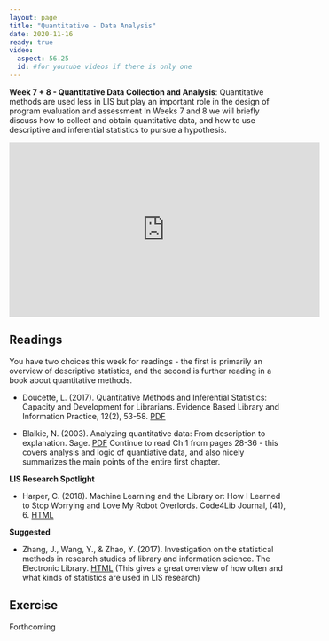 ```yaml
---
layout: page
title: "Quantitative - Data Analysis"
date: 2020-11-16
ready: true
video:
  aspect: 56.25
  id: #for youtube videos if there is only one
---
```



**Week 7 + 8 - Quantitative Data Collection and Analysis**: Quantitative methods are used less in LIS but play an important role in the design of program evaluation and assessment In Weeks 7 and 8 we will briefly discuss how to collect and obtain quantitative data, and how to use descriptive and inferential statistics to pursue a hypothesis.

<iframe width="560" height="315" src="https://www.youtube.com/embed/51jdQSZd6Yo" frameborder="0" allow="accelerometer; autoplay; clipboard-write; encrypted-media; gyroscope; picture-in-picture" allowfullscreen></iframe>


## Readings
You have two choices this week for readings - the first is primarily an overview of descriptive statistics, and the second is further reading in a book about quantitative methods.

- Doucette, L. (2017). Quantitative Methods and Inferential Statistics: Capacity and Development for Librarians. Evidence Based Library and Information Practice, 12(2), 53-58. [PDF](https://journals.library.ualberta.ca/eblip/index.php/EBLIP/article/view/28873/21388)

- Blaikie, N. (2003). Analyzing quantitative data: From description to explanation. Sage. [PDF](https://github.com/nniiicc/LIS-570-Au2020/raw/master/readings/Week6/Blaikie.pdf) Continue to read Ch 1 from pages 28-36 - this covers analysis and logic of quantiative data, and also nicely summarizes the main points of the entire first chapter.

**LIS Research Spotlight**
- Harper, C. (2018). Machine Learning and the Library or: How I Learned to Stop Worrying and Love My Robot Overlords. Code4Lib Journal, (41), 6. [HTML](https://journal.code4lib.org/articles/13671)

**Suggested**

- Zhang, J., Wang, Y., & Zhao, Y. (2017). Investigation on the statistical methods in research studies of library and information science. The Electronic Library. [HTML](https://www.emerald.com/insight/content/doi/10.1108/EL-02-2016-0042/full/html) (This gives a great overview of how often and what kinds of statistics are used in LIS research)

## Exercise
Forthcoming
